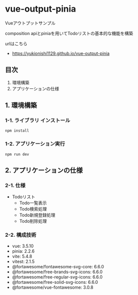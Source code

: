 # vue-output-pinia

Vueアウトプットサンプル

composition apiとpiniaを用いてTodoリストの基本的な機能を構築

urlはこちら

- https://yukionishi1129.github.io/vue-output-pinia

## 目次

1. 環境構築
2. アプリケーションの仕様

## 1. 環境構築

### 1-1. ライブラリ インストール

```
npm install
```

### 1-2. アプリケーション実行

```
npm run dev
```

## 2. アプリケーションの仕様

### 2-1. 仕様

- Todoリスト
  - Todo一覧表示
  - Todo検索処理
  - Todo新規登録処理
  - Todo削除処理

### 2-2. 構成技術

- vue: 3.5.10
- pinia: 2.2.6
- vite: 5.4.8
- vitest: 2.1.5
- @fortawesome/fontawesome-svg-core: 6.6.0
- @fortawesome/free-brands-svg-icons: 6.6.0
- @fortawesome/free-regular-svg-icons: 6.6.0
- @fortawesome/free-solid-svg-icons: 6.6.0
- @fortawesome/vue-fontawesome: 3.0.8
